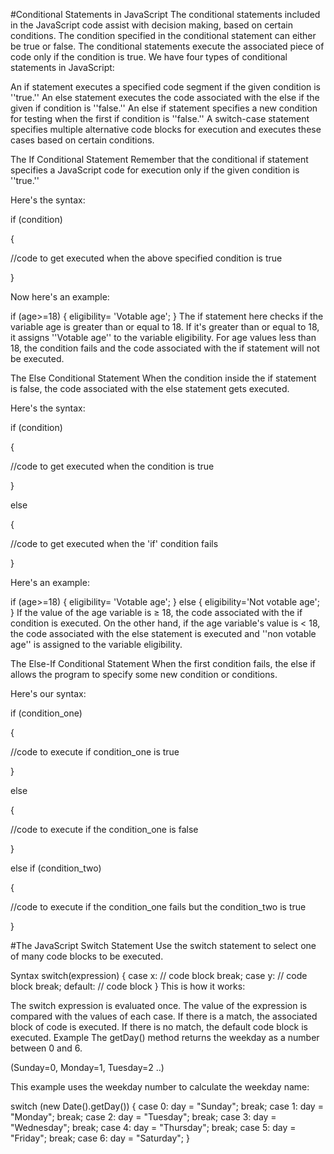 
#Conditional Statements in JavaScript
The conditional statements included in the JavaScript code assist with decision making, based on certain conditions. The condition specified in the conditional statement can either be true or false. The conditional statements execute the associated piece of code only if the condition is true. We have four types of conditional statements in JavaScript:

An if statement executes a specified code segment if the given condition is ''true.''
An else statement executes the code associated with the else if the given if condition is ''false.''
An else if statement specifies a new condition for testing when the first if condition is ''false.''
A switch-case statement specifies multiple alternative code blocks for execution and executes these cases based on certain conditions.

 
The If Conditional Statement
Remember that the conditional if statement specifies a JavaScript code for execution only if the given condition is ''true.''

Here's the syntax:

if (condition)

{

//code to get executed when the above specified condition is true

}

Now here's an example:

if (age>=18)
{
eligibility= 'Votable age';
}
The if statement here checks if the variable age is greater than or equal to 18. If it's greater than or equal to 18, it assigns ''Votable age'' to the variable eligibility. For age values less than 18, the condition fails and the code associated with the if statement will not be executed.

The Else Conditional Statement
When the condition inside the if statement is false, the code associated with the else statement gets executed.

Here's the syntax:

if (condition)

{

//code to get executed when the condition is true

}

else

{

//code to get executed when the 'if' condition fails

}

Here's an example:

if (age>=18)
{
eligibility= 'Votable age';
}
else
{
eligibility='Not votable age';
}
If the value of the age variable is ≥ 18, the code associated with the if condition is executed. On the other hand, if the age variable's value is < 18, the code associated with the else statement is executed and ''non votable age'' is assigned to the variable eligibility.

The Else-If Conditional Statement
When the first condition fails, the else if allows the program to specify some new condition or conditions.

Here's our syntax:

if (condition_one)

{

//code to execute if condition_one is true

}

else

{

//code to execute if the condition_one is false

}

else if (condition_two)

{

//code to execute if the condition_one fails but the condition_two is true

}

#The JavaScript Switch Statement
Use the switch statement to select one of many code blocks to be executed.

Syntax
switch(expression) {
  case x:
    // code block
    break;
  case y:
    // code block
    break;
  default:
    // code block
}
This is how it works:

The switch expression is evaluated once.
The value of the expression is compared with the values of each case.
If there is a match, the associated block of code is executed.
If there is no match, the default code block is executed.
Example
The getDay() method returns the weekday as a number between 0 and 6.

(Sunday=0, Monday=1, Tuesday=2 ..)

This example uses the weekday number to calculate the weekday name:

switch (new Date().getDay()) {
  case 0:
    day = "Sunday";
    break;
  case 1:
    day = "Monday";
    break;
  case 2:
     day = "Tuesday";
    break;
  case 3:
    day = "Wednesday";
    break;
  case 4:
    day = "Thursday";
    break;
  case 5:
    day = "Friday";
    break;
  case 6:
    day = "Saturday";
}

